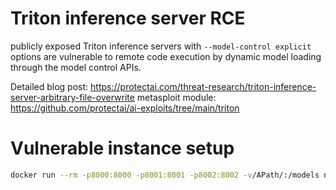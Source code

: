 # Triton inference server RCE

publicly exposed Triton inference servers with `--model-control explicit` options are vulnerable to remote code execution by dynamic model loading through the model control APIs.

Detailed blog post: https://protectai.com/threat-research/triton-inference-server-arbitrary-file-overwrite
metasploit module: https://github.com/protectai/ai-exploits/tree/main/triton

# Vulnerable instance setup
```bash
docker run --rm -p8000:8000 -p8001:8001 -p8002:8002 -v/APath/:/models nvcr.io/nvidia/tritonserver:24.02-py3 tritonserver --model-repository=/models --model-control explicit
```
